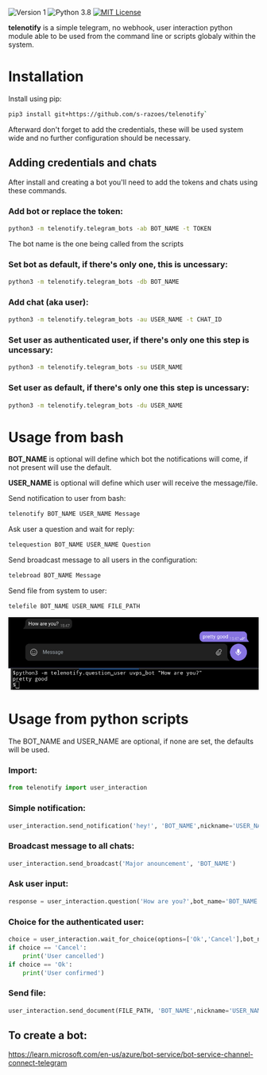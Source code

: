 ![Version 1](http://img.shields.io/badge/version-v1.13-green.svg)
![Python 3.8](http://img.shields.io/badge/python-3.8-blue.svg)
[![MIT License](http://img.shields.io/badge/license-MIT%20License-blue.svg)](https://github.com/s-razoes/updog/blob/master/LICENSE)


**telenotify** is a simple telegram, no webhook, user interaction python module able to be used from the command line or scripts globaly within the system.

# Installation

Install using pip:

```bash
pip3 install git+https://github.com/s-razoes/telenotify`
```

Afterward don't forget to add the credentials, these will be used system wide and no further configuration should be necessary.

## Adding credentials and chats

After install and creating a bot you'll need to add the tokens and chats using these commands.

### Add bot or replace the token:

```bash
python3 -m telenotify.telegram_bots -ab BOT_NAME -t TOKEN
```

The bot name is the one being called from the scripts

### Set bot as default, if there's only one, this is uncessary:

```bash
python3 -m telenotify.telegram_bots -db BOT_NAME
```

### Add chat (aka user):

```bash
python3 -m telenotify.telegram_bots -au USER_NAME -t CHAT_ID
```

### Set user as authenticated user, if there's only one this step is uncessary:

```bash
python3 -m telenotify.telegram_bots -su USER_NAME
```

### Set user as default, if there's only one this step is uncessary:

```bash
python3 -m telenotify.telegram_bots -du USER_NAME
```

# Usage from bash

**BOT_NAME** is optional will define which bot the notifications will come, if not present will use the default.

**USER_NAME** is optional will define which user will receive the message/file.

Send notification to user from bash:

```bash
telenotify BOT_NAME USER_NAME Message
```

Ask user a question and wait for reply:

```bash
telequestion BOT_NAME USER_NAME Question
```

Send broadcast message to all users in the configuration:

```bash
telebroad BOT_NAME Message
```

Send file from system to user:

```bash
telefile BOT_NAME USER_NAME FILE_PATH
```

![screenshot](https://raw.githubusercontent.com/s-razoes/telenotify/master/example_question.png)

# Usage from python scripts

The BOT_NAME and USER_NAME are optional, if none are set, the defaults will be used.

### Import:

```python
from telenotify import user_interaction
```

### Simple notification:

```python
user_interaction.send_notification('hey!', 'BOT_NAME',nickname='USER_NAME')
```

### Broadcast message to all chats:

```python
user_interaction.send_broadcast('Major anouncement', 'BOT_NAME')
```

### Ask user input:

```python
response = user_interaction.question('How are you?',bot_name='BOT_NAME', nickname='USER_NAME')
```

### Choice for the authenticated user:

```python
choice = user_interaction.wait_for_choice(options=['Ok','Cancel'],bot_name='BOT_NAME',prompt="There was an error should I continue?")
if choice == 'Cancel':
    print('User cancelled')
if choice == 'Ok':
    print('User confirmed')
```

### Send file:
```python
user_interaction.send_document(FILE_PATH, 'BOT_NAME',nickname='USER_NAME')
```


## To create a bot:

https://learn.microsoft.com/en-us/azure/bot-service/bot-service-channel-connect-telegram
